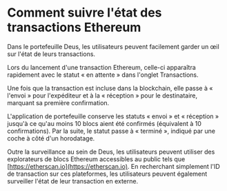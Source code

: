 # Comment suivre l'état des transactions Ethereum

Dans le portefeuille Deus, les utilisateurs peuvent facilement garder un œil sur l'état de leurs transactions.

Lors du lancement d'une transaction Ethereum, celle-ci apparaîtra rapidement avec le statut « en attente » dans l'onglet Transactions.

Une fois que la transaction est incluse dans la blockchain, elle passe à « l'envoi » pour l'expéditeur et à la « réception » pour le destinataire, marquant sa première confirmation.

L'application de portefeuille conserve les statuts « envoi » et « réception » jusqu'à ce qu'au moins 10 blocs aient été confirmés (équivalent à 10 confirmations). Par la suite, le statut passe à « terminé », indiqué par une coche à côté d'un horodatage.

Outre la surveillance au sein de Deus, les utilisateurs peuvent utiliser des explorateurs de blocs Ethereum accessibles au public tels que [https://etherscan.io](https://etherscan.io). En recherchant simplement l'ID de transaction sur ces plateformes, les utilisateurs peuvent également surveiller l'état de leur transaction en externe.
